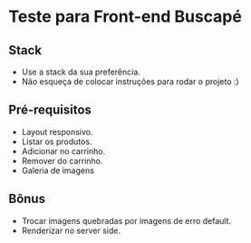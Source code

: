 # Teste para Front-end Buscapé

## Stack

* Use a stack da sua preferência.
* Não esqueça de colocar instruções para rodar o projeto :)

## Pré-requisitos

* Layout responsivo.
* Listar os produtos.
* Adicionar no carrinho.
* Remover do carrinho.
* Galeria de imagens

## Bônus

* Trocar imagens quebradas por imagens de erro default.
* Renderizar no server side.
